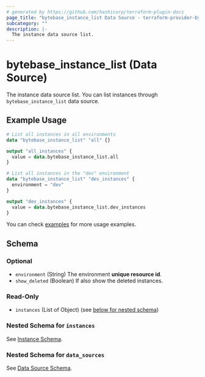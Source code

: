 ```yaml
---
# generated by https://github.com/hashicorp/terraform-plugin-docs
page_title: "bytebase_instance_list Data Source - terraform-provider-bytebase"
subcategory: ""
description: |-
  The instance data source list.
---
```


# bytebase_instance_list (Data Source)

The instance data source list. You can list instances through `bytebase_instance_list` data source.

## Example Usage

```terraform
# List all instances in all environments
data "bytebase_instance_list" "all" {}

output "all_instances" {
  value = data.bytebase_instance_list.all
}

# List all instances in the "dev" environment
data "bytebase_instance_list" "dev_instances" {
  environment = "dev"
}

output "dev_instances" {
  value = data.bytebase_instance_list.dev_instances
}
```

You can check [examples](https://github.com/bytebase/terraform-provider-bytebase/blob/main/examples/instances) for more usage examples.

<!-- schema generated by tfplugindocs -->

## Schema

### Optional

- `environment` (String) The environment **unique resource id**.
- `show_deleted` (Boolean) If also show the deleted instances.

### Read-Only

- `instances` (List of Object) (see [below for nested schema](#nestedatt--instances))

<a id="nestedatt--instances"></a>

### Nested Schema for `instances`

See [Instance Schema](https://registry.terraform.io/providers/bytebase/bytebase/latest/docs/data-sources/instance#schema).

### Nested Schema for `data_sources`

See [Data Source Schema](https://registry.terraform.io/providers/bytebase/bytebase/latest/docs/data-sources/instance#nested-schema-for-data_sources).
